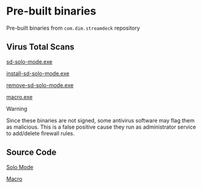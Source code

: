 # Pre-built binaries

Pre-built binaries from `com.dim.streamdeck` repository

## Virus Total Scans

[sd-solo-mode.exe](https://www.virustotal.com/gui/file/8dd5223188231a9f969af348fc8aca45f134bcf40d709ff8eec1b88d93ed52c8)

[install-sd-solo-mode.exe](https://www.virustotal.com/gui/file/9802b81ea8d58815f49cd7e938c6ed7b2649fd4bfb7496f4cd12d009ea5c3fdd?nocache=1)

[remove-sd-solo-mode.exe](https://www.virustotal.com/gui/file/acce33584a8afd5f5eb1f83fda6cc8307dd5ae5ce06a6f2fd7327775ffe8c8d4?nocache=1)

[macro.exe](https://www.virustotal.com/gui/file/6b1ba12ecd02ec92f242eee1e5552abac2d2413a896c644693aed5adbab0e606?nocache=1)

> [!WARNING]
> Since these binaries are not signed, some antivirus software may flag them as malicious. This is a false positive cause they run as administrator service to add/delete firewall rules.

## Source Code

[Solo Mode](https://github.com/dim-stream-deck/com.dim.streamdeck/tree/main/solo-mode)

[Macro](https://github.com/dim-stream-deck/com.dim.streamdeck/tree/main/macro)

